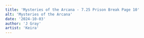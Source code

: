 ```yaml
---
title: 'Mysteries of the Arcana - 7.25 Prison Break Page 10'
alt: 'Mysteries of the Arcana'
date: '2024-10-03'
author: 'J Gray'
artist: 'Keira'
---
```

